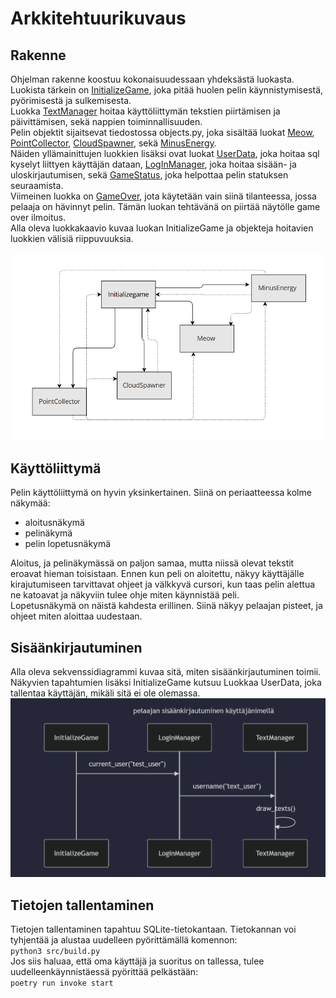 # Arkkitehtuurikuvaus
## Rakenne
Ohjelman rakenne koostuu kokonaisuudessaan yhdeksästä luokasta. Luokista tärkein on [InitializeGame](https://github.com/neakovalainen/ohjelmistotekniikka25/blob/343c6319467f27482d46d9bb7935ac0f87645dcc/cloudleap/src/index.py#L15), joka pitää huolen pelin käynnistymisestä, pyörimisestä ja sulkemisesta. \
Luokka [TextManager](https://github.com/neakovalainen/ohjelmistotekniikka25/blob/ad416730b96ab3a2d80a6573912a8376b66fa2ce/cloudleap/src/textmanager.py#L9) hoitaa käyttöliittymän tekstien piirtämisen ja päivittämisen, sekä nappien toiminnallisuuden.\
Pelin objektit sijaitsevat tiedostossa objects.py, joka sisältää luokat [Meow](https://github.com/neakovalainen/ohjelmistotekniikka25/blob/343c6319467f27482d46d9bb7935ac0f87645dcc/cloudleap/src/objects.py#L10), [PointCollector](https://github.com/neakovalainen/ohjelmistotekniikka25/blob/343c6319467f27482d46d9bb7935ac0f87645dcc/cloudleap/src/objects.py#L83), [CloudSpawner](https://github.com/neakovalainen/ohjelmistotekniikka25/blob/343c6319467f27482d46d9bb7935ac0f87645dcc/cloudleap/src/objects.py#L189), sekä [MinusEnergy](https://github.com/neakovalainen/ohjelmistotekniikka25/blob/343c6319467f27482d46d9bb7935ac0f87645dcc/cloudleap/src/objects.py#L264). \
Näiden yllämainittujen luokkien lisäksi ovat luokat [UserData](https://github.com/neakovalainen/ohjelmistotekniikka25/blob/343c6319467f27482d46d9bb7935ac0f87645dcc/cloudleap/src/userdata.py#L1), joka hoitaa sql kyselyt liittyen käyttäjän dataan, [LogInManager](https://github.com/neakovalainen/ohjelmistotekniikka25/blob/343c6319467f27482d46d9bb7935ac0f87645dcc/cloudleap/src/shared_resources.py#L1), joka hoitaa sisään- ja uloskirjautumisen, sekä [GameStatus](https://github.com/neakovalainen/ohjelmistotekniikka25/blob/343c6319467f27482d46d9bb7935ac0f87645dcc/cloudleap/src/shared_resources.py#L19), joka helpottaa pelin statuksen seuraamista. \
Viimeinen luokka on [GameOver](https://github.com/neakovalainen/ohjelmistotekniikka25/blob/343c6319467f27482d46d9bb7935ac0f87645dcc/cloudleap/src/game_over.py#L3), jota käytetään vain siinä tilanteessa, jossa pelaaja on hävinnyt pelin. Tämän luokan tehtävänä on piirtää näytölle game over ilmoitus.\
Alla oleva luokkakaavio kuvaa luokan InitializeGame ja objekteja hoitavien luokkien välisiä riippuvuuksia.
\
\
![luokkakaavio](../src/assets/classdiagram.png)

## Käyttöliittymä
Pelin käyttöliittymä on hyvin yksinkertainen. Siinä on periaatteessa kolme näkymää:
- aloitusnäkymä
- pelinäkymä
- pelin lopetusnäkymä

Aloitus, ja pelinäkymässä on paljon samaa, mutta niissä olevat tekstit eroavat hieman toisistaan. Ennen kun peli on aloitettu, näkyy käyttäjälle kirajutumiseen tarvittavat ohjeet ja välkkyvä cursori, kun taas pelin alettua ne katoavat ja näkyviin tulee ohje miten käynnistää peli. \
Lopetusnäkymä on näistä kahdesta erillinen. Siinä näkyy pelaajan pisteet, ja ohjeet miten aloittaa uudestaan. 
 
## Sisäänkirjautuminen
Alla oleva sekvenssidiagrammi kuvaa sitä, miten sisäänkirjautuminen toimii. Näkyvien tapahtumien lisäksi InitializeGame kutsuu Luokkaa UserData, joka tallentaa käyttäjän, mikäli sitä ei ole olemassa.
![sekvenssikaavio](../src/assets/sequencediagram.png)

## Tietojen tallentaminen
Tietojen tallentaminen tapahtuu SQLite-tietokantaan. Tietokannan voi tyhjentää ja alustaa uudelleen pyörittämällä komennon: \
``` python3 src/build.py ```  \
Jos siis haluaa, että oma käyttäjä ja suoritus on tallessa, tulee uudelleenkäynnistäessä pyörittää pelkästään: \
```poetry run invoke start```  
